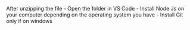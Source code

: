 After unzipping the file
    - Open the folder in VS Code
    - Install Node Js on your computer depending on the operating system you have
    - Install Git only if on windows